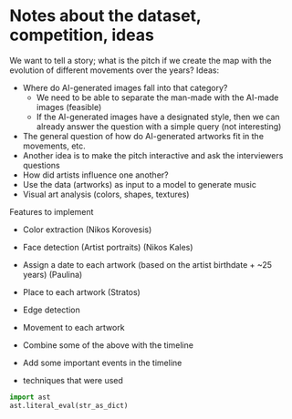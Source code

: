 # Notes about the dataset, competition, ideas

We want to tell a story; what is the pitch if we create the map with the evolution of different movements over the years?
Ideas:

- Where do AI-generated images fall into that category?
  - We need to be able to separate the man-made with the AI-made images (feasible)
  - If the AI-generated images have a designated style, then we can already answer the question with a simple query (not interesting)
- The general question of how do AI-generated artworks fit in the movements, etc.
- Another idea is to make the pitch interactive and ask the interviewers questions
- How did artists influence one another?
- Use the data (artworks) as input to a model to generate music
- Visual art analysis (colors, shapes, textures)

Features to implement

- Color extraction (Nikos Korovesis)
- Face detection (Artist portraits) (Nikos Kales)
- Assign a date to each artwork (based on the artist birthdate + ~25 years) (Paulina)
- Place to each artwork (Stratos)

- Edge detection
- Movement to each artwork
- Combine some of the above with the timeline
- Add some important events in the timeline

- techniques that were used


```Python
import ast
ast.literal_eval(str_as_dict)
```

